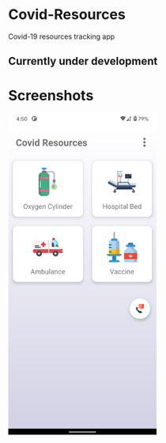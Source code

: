 # Covid-Resources
Covid-19 resources tracking app

## Currently under development

# Screenshots
<img src="screenshots/Screenshot1.png" width=300 />
